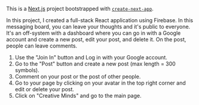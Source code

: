 This is a [Next.js](https://nextjs.org/) project bootstrapped with [`create-next-app`](https://github.com/vercel/next.js/tree/canary/packages/create-next-app).

In this project, I created a full-stack React application using Firebase. In this messaging board, you can leave your thoughts and it's public to everyone. It's an off-system with a dashboard where you can go in with a Google account and create a new post, edit your post, and delete it. On the post, people can leave comments.

1. Use the "Join In" button and Log in with your Google account.
2. Go to the "Post" button and create a new post (max length = 300 symbols).
3. Comment on your post or the post of other people.
4. Go to your page by clicking on your avatar in the top right corner and edit or delete your post.
5. Click on "Creative Minds" and go to the main page.